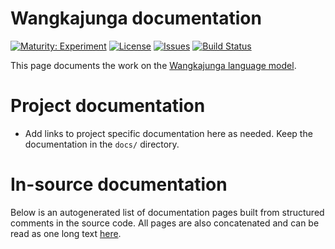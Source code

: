 # Wangkajunga documentation

[![Maturity: Experiment](https://img.shields.io/badge/Maturity-Experiment-black.svg)](https://giellalt.github.io/MaturityClassification.html)
[![License](https://img.shields.io/github/license/giellalt/lang-mpj)](https://github.com/giellalt/lang-mpj/blob/main/LICENSE)
[![Issues](https://img.shields.io/github/issues/giellalt/lang-mpj)](https://github.com/giellalt/lang-mpj/issues)
[![Build Status](https://divvun-tc.giellalt.org/api/github/v1/repository/giellalt/lang-mpj/main/badge.svg)](https://github.com/giellalt/lang-mpj/actions)

This page documents the work on the [Wangkajunga language model](http://github.com/giellalt/lang-mpj). 

# Project documentation

* Add links to project specific documentation here as needed. Keep the documentation in the `docs/` directory.

# In-source documentation

Below is an autogenerated list of documentation pages built from structured comments in the source code. All pages are also concatenated and can be read as one long text [here](mpj.md).
